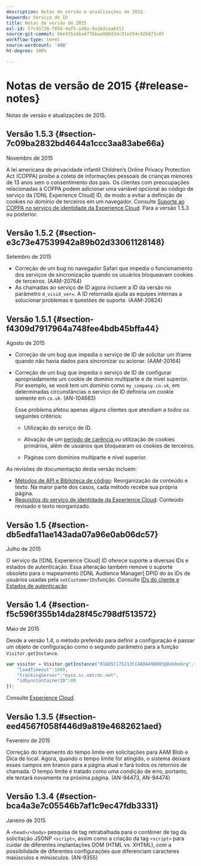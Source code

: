 ```yaml
---
description: Notas de versão e atualizações de 2015.
keywords: Serviço de ID
title: Notas de versão de 2015
exl-id: 57c45726-f856-4af5-a30a-9a1bdcaa6411
source-git-commit: 06e935a4ba4776baa900d3dc91e294c92b873c0f
workflow-type: tm+mt
source-wordcount: '408'
ht-degree: 100%

---
```


# Notas de versão de 2015 {#release-notes}

Notas de versão e atualizações de 2015.

## Versão 1.5.3 {#section-7c09ba2832bd4644a1ccc3aa83abe66a}

Novembro de 2015

A lei americana de privacidade infantil Children’s Online Privacy Protection Act (COPPA) proíbe a coleta de informações pessoais de crianças menores de 13 anos sem o consentimento dos pais. Os clientes com preocupações relacionadas à COPPA podem adicionar uma variável opcional ao código de serviço da [!DNL Experience Cloud] ID, de modo a evitar a definição de cookies no domínio de terceiros em um navegador. Consulte [Suporte ao COPPA no serviço de identidade da Experience Cloud](../reference/coppa.md#concept-d7ddf81bebd74f129661fcec1ca19413). Para a versão 1.5.3 ou posterior.

## Versão 1.5.2 {#section-e3c73e47539942a89b02d33061128148}

Setembro de 2015

* Correção de um bug no navegador Safari que impedia o funcionamento dos serviços de sincronização quando os usuários bloqueavam cookies de terceiros. (AAM-20764)
* As chamadas ao serviço de ID agora incluem a ID da versão no parâmetro `d_visid_ver=`. A ID retornada ajuda as equipes internas a solucionar problemas e questões de suporte. (AAM-20824)

## Versão 1.5.1 {#section-f4309d7917964a748fee4bdb45bffa44}

Agosto de 2015

* Correção de um bug que impedia o serviço de ID de solicitar um iframe quando não havia dados para sincronizar ou acionar. (AAM-20164)
* Correção de um bug que impedia o serviço de ID de configurar apropriadamente um cookie de domínio multiparte e de nível superior. Por exemplo, se você tem um domínio como `my_company.co.uk`, em determinadas circunstâncias o serviço de ID definiria um cookie somente em `co.uk`. (AN-104683)

   Esse problema afetou apenas alguns clientes que atendiam a *todos* os seguintes critérios:

   * Utilização do serviço de ID.
   * Ativação de um [período de carência ](../reference/analytics-reference/grace-period.md)*ou* utilização de cookies primários, além de usuários que bloquearam os cookies de terceiros.

   * Páginas com domínios multiparte e nível superior.

As revisões de documentação desta versão incluem:

* [Métodos de API e Biblioteca de código](../library/library.md#concept-ff27497375644a898d47984aefb21c97): Reorganização de conteúdo e texto. Na maior parte dos casos, cada método recebe sua própria página.
* [Requisitos do serviço de identidade da Experience Cloud](../reference/requirements.md): Conteúdo revisado e texto reorganizado.

## Versão 1.5 {#section-db5edfa11ae143ada07a96e0ab06dc57}

Julho de 2015

O serviço da [!DNL Experience Cloud] ID oferece suporte a diversas IDs e estados de autenticação. Essa alteração também remove o suporte obsoleto para o mapeamento [!DNL Audience Manager] DPID do às IDs de usuários usadas pela `setCustomerIDs`função. Consulte [IDs do cliente e Estados de autenticação](../reference/authenticated-state.md)

## Versão 1.4 {#section-f5c596f355b14da28f45c798df513572}

Maio de 2015

Desde a versão 1.4, o método preferido para definir a configuração é passar um objeto de configuração como o segundo parâmetro para a função `Visitor.getInstance`.

```js
var visitor = Visitor.getInstance("016D5C175213CCA80A490D05@AdobeOrg",{ 
    "loadTimeout":1000, 
    "trackingServer":"myco.sc.omtrdc.net", 
    "idSyncContainerID":80 
});
```

Consulte [Experience Cloud](../implementation-guides/setup-analytics.md#concept-9ebbea85cb844a15b557be572cd142fd).

## Versão 1.3.5 {#section-eed4567f058f446d9a819e4682621aed}

Fevereiro de 2015

Correção do tratamento do tempo limite em solicitações para AAM Blob e Dica de local. Agora, quando o tempo limite for atingido, o sistema deixará esses campos em branco para a página atual e fará todos os retornos de chamada. O tempo limite é tratado como uma condição de erro, portanto, ele tentará novamente na próxima página. (AN-94473, AN-94474)

## Versão 1.3.4 {#section-bca4a3e7c05546b7af1c9ec47fdb3331}

Janeiro de 2015

A `<head>/<body>` pesquisa de tag retrabalhada para o contêiner de tag da solicitação JSONP `<script>`, assim como a criação da tag `<script>` para cuidar de diferentes implantações DOM (HTML vs. XHTML), com a possibilidade de diferentes configurações que diferenciam caracteres maiúsculos e minúsculos. (AN-9355)
